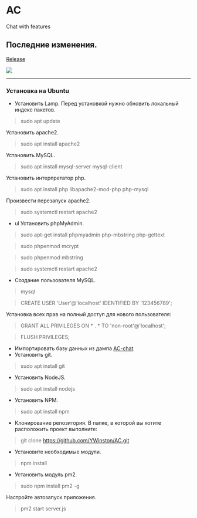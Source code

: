 # AC
Chat with features

## Последние изменения.
[Release](https://github.com/YWinston/AC)

![ ](https://app.buddy.works/efim999/ac/pipelines/pipeline/263411/badge.svg?token=59190e75c1cae0ef8c4f647f1bdd6f66d29a3f7c1f77a3bf073399db9da0e1fd)
____
### Установка на Ubuntu
* Установить Lamp.
Перед установкой нужно обновить локальный индекс пакетов.
> sudo apt update

Установить apache2.
>sudo apt install apache2

Установить MySQL.
>sudo apt install mysql-server mysql-client

Установить интерпретатор php.
>sudo apt install php libapache2-mod-php php-mysql

Произвести перезапуск apache2.
>sudo systemctl restart apache2

* ul Установить phpMyAdmin.
>sudo apt-get install phpmyadmin php-mbstring php-gettext

>sudo phpenmod mcrypt

>sudo phpenmod mbstring

>sudo systemctl restart apache2
* Создание пользователя MySQL.
>mysql

>CREATE USER 'User'@'localhost' IDENTIFIED BY '123456789';

Установка всех прав на полный доступ для нового пользователя:
>GRANT ALL PRIVILEGES ON * . * TO 'non-root'@'localhost';

>FLUSH PRIVILEGES;

* Импортировать базу данных из дампа [AC-chat](https://github.com/YWinston/AC)
* Установить git.
>sudo apt install git

* Установить NodeJS.
>sudo apt install nodejs

* Установить NPM.
>sudo apt install npm

* Клонирование репозитория.
В папке, в которой вы хотите расположить проект выполните:
> git clone https://github.com/YWinston/AC.git

* Установите необходимые модули.
>npm install

* Установить модуль pm2.
> sudo npm install pm2 -g

Настройте автозапуск приложения.
>pm2 start server.js
